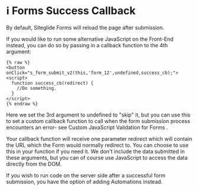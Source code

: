 # ℹ️ Forms Success Callback

By default, Siteglide Forms will reload the page after submission.

If you would like to run some alternative JavaScript on the Front-End instead, you can do so by passing in a callback function to the 4th argument:

```liquid
{% raw %}
<button onClick="s_form_submit_v2(this,'form_12',undefined,success_cb);">
<script>
  function success_cb(redirect) {
    //Do something.
  }
</script>
{% endraw %}
```

Here we set the 3rd argument to undefined to "skip" it, but you can use this to set a custom callback function to call when the form submission process encounters an error- see Custom JavaScript Validation for Forms .

Your callback function will receive one parameter redirect which will contain the URL which the Form would normally redirect to. You can choose to use this in your function if you need it. We don't include the data submitted in these arguments, but you can of course use JavaScript to access the data directly from the DOM.

If you wish to run code on the server side after a successful form submission, you have the option of adding Automations instead.
